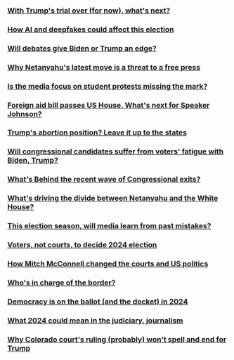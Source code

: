 ### [With Trump's trial over (for now), what's next?](https://open.spotify.com/episode/3UlyMPZoBW4VuGEa3pM5qF?si=b187017f4d9a44e3)
### [How AI and deepfakes could affect this election](https://open.spotify.com/episode/3oik2omtTtR3fQbapZsgwB?si=ec3c6080ed1e49c8)
### [Will debates give Biden or Trump an edge?](https://open.spotify.com/episode/5EttlCMptvDPElZ8H1rXcZ?si=242f9e6238654d87)
### [Why Netanyahu's latest move is a threat to a free press](https://open.spotify.com/episode/0qya3ytfBLln9kW49tp8HO?si=52a7da9b56d3472c)
### [Is the media focus on student protests missing the mark?](https://open.spotify.com/episode/6oIgCLFYGWxrCuY9Huj3TS?si=c6306b231f4c405c)
### [Foreign aid bill passes US House. What's next for Speaker Johnson?](https://open.spotify.com/episode/5RjWfP1Z4x8KJHuV2jsaL9?si=6119618d4dcd4a78)
### [Trump's abortion position? Leave it up to the states](https://open.spotify.com/episode/03LkFAAXqwPHa1nKDCCTy8?si=f762c8e887044b91)
### [Will congressional candidates suffer from voters' fatigue with Biden, Trump?](https://open.spotify.com/episode/7ooFnrGBABeTeyo3PdfUbM?si=ee1058accd784831)
### [What's Behind the recent wave of Congressional exits?](https://open.spotify.com/episode/1imYlEAVhGfob3ilMnysl8?si=b3d9463af5f9479f)
### [What's driving the divide between Netanyahu and the White House?](https://open.spotify.com/episode/7syWLFfFL9jJSNGsaBdKDR?si=7069ef7d09024d41)
### [This election season, will media learn from past mistakes?](https://open.spotify.com/episode/2BhOyOxokYycWadOWChqxR?si=3527ca05fc634174)
### [Voters, not courts, to decide 2024 election](https://open.spotify.com/episode/0VUkyKXofX08p5WO1XRs9N?si=d33664ad146844dc)
### [How Mitch McConnell changed the courts and US politics](https://open.spotify.com/episode/5nRHczg95ByApHOVeWEcN5?si=cd199f108e934868)
### [Who's in charge of the border?](https://open.spotify.com/episode/2fyp0gWojM14RjB0MBR7j5?si=04e5cf34268d46f1)
### [Democracy is on the ballot (and the docket) in 2024](https://open.spotify.com/episode/627Rf3mmTyM6rrGT1ImW1w?si=fd46c0fb50fa49b3)
### [What 2024 could mean in the judiciary, journalism](https://open.spotify.com/episode/1CYPw3Tfl2dbUf3Nsd7dqU?si=546e3e1a969848cf)
### [Why Colorado court's ruling (probably) won't spell and end for Trump](https://open.spotify.com/episode/1UnZUEWvHrqD9JqPhknWAr?si=279bae453fa3429e)
